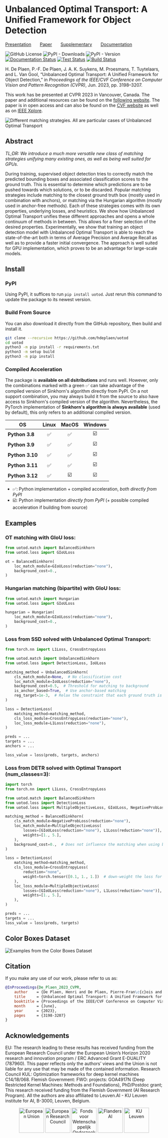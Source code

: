 # Unbalanced Optimal Transport: A Unified Framework for Object Detection
<a href="https://hdeplaen.github.io/uotod/" target="_blank">Presentation</a>&nbsp;&nbsp;&nbsp;&nbsp;&nbsp;&nbsp;
<a href="https://openaccess.thecvf.com/content/CVPR2023/papers/De_Plaen_Unbalanced_Optimal_Transport_A_Unified_Framework_for_Object_Detection_CVPR_2023_paper.pdf" target="_blank">Paper</a>&nbsp;&nbsp;&nbsp;&nbsp;&nbsp;&nbsp;
<a href="https://openaccess.thecvf.com/content/CVPR2023/supplemental/De_Plaen_Unbalanced_Optimal_Transport_CVPR_2023_supplemental.pdf" target="_blank">Supplementary</a>&nbsp;&nbsp;&nbsp;&nbsp;&nbsp;&nbsp;
<a href="https://uotod.readthedocs.io/en/latest/" target="_blank">Documentation</a>&nbsp;&nbsp;&nbsp;&nbsp;&nbsp;&nbsp;


![GitHub License](https://img.shields.io/github/license/hdeplaen/uotod)
![PyPI - Downloads](https://img.shields.io/pypi/dm/uotod)
![PyPI - Version](https://img.shields.io/pypi/v/uotod)
[![Documentation Status](https://readthedocs.org/projects/uotod/badge/?version=latest)](https://uotod.readthedocs.io/en/latest/?badge=latest)
[![Test Status](https://github.com/hdeplaen/uotod/actions/workflows/test.yaml/badge.svg?branch=main)](https://github.com/hdeplaen/uotod/actions/workflows/test.yaml)
[![Build Status](https://github.com/hdeplaen/uotod/actions/workflows/build.yaml/badge.svg?branch=main)](https://github.com/hdeplaen/uotod/actions/workflows/build.yaml)

[//]: # (![GitHub all releases]&#40;https://img.shields.io/github/downloads/hdeplaen/uotod/total&#41;)

H. De Plaen, P.-F. De Plaen, J. A. K. Suykens, M. Proesmans, T. Tuytelaars, and L. Van Gool, “Unbalanced Optimal Transport: A Unified Framework for Object Detection,” in *Proceedings of the IEEE/CVF Conference on Computer Vision and Pattern Recognition (CVPR)*, Jun. 2023, pp. 3198–3207.

This work has be presented at CVPR 2023 in Vancouver, Canada. The paper and additional resources can be found on the [following website](https://hdeplaen.github.io/uotod/). The paper is in open access and can also be found on the [CVF website](https://openaccess.thecvf.com/content/CVPR2023/html/De_Plaen_Unbalanced_Optimal_Transport_A_Unified_Framework_for_Object_Detection_CVPR_2023_paper.html) as well as on [IEEE Xplore](https://ieeexplore.ieee.org/document/10204500).

![Different matching strategies. All are particular cases of Unbalanced Optimal Transport](img/illustration.jpg)

## Abstract
*TL;DR: We introduce a much more versatile new class of matching strategies unifying many existing ones, as well as being well suited for GPUs.*

During training, supervised object detection tries to correctly match the predicted bounding boxes and associated classification scores to the ground truth. This is essential to determine which predictions are to be pushed towards which solutions, or to be discarded. Popular matching strategies include matching to the closest ground truth box (mostly used in combination with anchors), or matching via the Hungarian algorithm (mostly used in anchor-free methods). Each of these strategies comes with its own properties, underlying losses, and heuristics. We show how Unbalanced Optimal Transport unifies these different approaches and opens a whole continuum of methods in between. This allows for a finer selection of the desired properties. Experimentally, we show that training an object detection model with Unbalanced Optimal Transport is able to reach the state-of-the-art both in terms of Average Precision and Average Recall as well as to provide a faster initial convergence. The approach is well suited for GPU implementation, which proves to be an advantage for large-scale models.

## Install
### PyPI

Using PyPI, it suffices to run `pip install uotod`. Just rerun this command to update the package to its newest version.

### Build From Source

You can also download it directly from the GitHub repository, then build and install it.

```bash
git clone --recursive https://github.com/hdeplaen/uotod
cd uotod
python3 -m pip install -r requirements.txt
python3 -m setup build
python3 -m pip install
 ```

### Compiled Acceleration

The package is **available on all dsitributions** and runs well. However, only the combinations marked with a green ✅ can 
take advantage of the compiled version of Sinkhorn's algorithm directly from PyPI. On a not support combination, you may always build it 
from the source to also have access to Sinkhorn's compiled version of the algorithm. Nevertheless, the PyTorch implementation 
of **Sinkhorn's algorithm is always available** (used by default), this only refers to an additional compiled version. 

| **OS**          	| **Linux** 	| **MacOS** 	 | **Windows** 	|
|-----------------	|:---------:	|:-----------:|:-----------:	|
| **Python 3.8**  	|     ✅     	|   ✅     	   |      ☑️      	|
| **Python 3.9**  	|     ✅     	|   ✅     	   |      ☑️      	|
| **Python 3.10** 	|     ✅     	|   ✅     	   |      ☑️      	|
| **Python 3.11** 	|     ✅     	|   ✅     	   |      ☑️      	|
| **Python 3.12** 	|     ✅     	|     ☑️       |      ☑️      	|

- ✅: Python implementation + compiled acceleration, _both directly from PyPI_
- ☑️: Python implementation _directly from PyPI_ (+ possible compiled acceleration if building from source)

## Examples

### OT matching with GIoU loss:

```python
from uotod.match import BalancedSinkhorn
from uotod.loss import GIoULoss

ot = BalancedSinkhorn(
    loc_match_module=GIoULoss(reduction="none"),
    background_cost=0.,
)
```

### Hungarian matching (bipartite) with GIoU loss:

```python
from uotod.match import Hungarian
from uotod.loss import GIoULoss

hungarian = Hungarian(
    loc_match_module=GIoULoss(reduction="none"),
    background_cost=0.,
)
```

### Loss from SSD solved with Unbalanced Optimal Transport:

```python
from torch.nn import L1Loss, CrossEntropyLoss

from uotod.match import UnbalancedSinkhorn
from uotod.loss import DetectionLoss, IoULoss

matching_method = UnbalancedSinkhorn(
    cls_match_module=None,  # No classification cost
    loc_match_module=IoULoss(reduction="none"),
    background_cost=0.5,  # Threshold for matching to background
    is_anchor_based=True,  # Use anchor-based matching
    reg_target=1e-3,  # Relax the constraint that each ground truth is matched to exactly one prediction
)

loss = DetectionLoss(
    matching_method=matching_method,
    cls_loss_module=CrossEntropyLoss(reduction="none"),
    loc_loss_module=L1Loss(reduction="none"),
)

preds = ...
targets = ...
anchors = ...

loss_value = loss(preds, targets, anchors)
```

### Loss from DETR solved with Optimal Transport (num_classes=3):

```python
import torch
from torch.nn import L1Loss, CrossEntropyLoss

from uotod.match import BalancedSinkhorn
from uotod.loss import DetectionLoss
from uotod.loss import MultipleObjectiveLoss, GIoULoss, NegativeProbLoss

matching_method = BalancedSinkhorn(
    cls_match_module=NegativeProbLoss(reduction="none"),
    loc_match_module=MultipleObjectiveLoss(
        losses=[GIoULoss(reduction="none"), L1Loss(reduction="none")],
        weights=[1., 5.],
    ),
    background_cost=0.,  # Does not influence the matching when using balanced OT
)

loss = DetectionLoss(
    matching_method=matching_method,
    cls_loss_module=CrossEntropyLoss(
        reduction="none",
        weight=torch.tensor([0.1, 1., 1.])  # down-weight the loss for the no-object class
    ),
    loc_loss_module=MultipleObjectiveLoss(
        losses=[GIoULoss(reduction="none"), L1Loss(reduction="none")],
        weights=[1., 5.],
    ),
)

preds = ...
targets = ...
loss_value = loss(preds, targets)
```


## Color Boxes Dataset
![Examples from the Color Boxes Dataset](img/colorboxes.png)

## Citation
If you make any use of our work, please refer to us as:
```bibtex
@InProceedings{De_Plaen_2023_CVPR,
    author    = {De Plaen, Henri and De Plaen, Pierre-Fran\c{c}ois and Suykens, Johan A. K. and Proesmans, Marc and Tuytelaars, Tinne and Van Gool, Luc},
    title     = {Unbalanced Optimal Transport: A Unified Framework for Object Detection},
    booktitle = {Proceedings of the IEEE/CVF Conference on Computer Vision and Pattern Recognition (CVPR)},
    month     = {June},
    year      = {2023},
    pages     = {3198-3207}
}
```

## Acknowledgements
EU: The research leading to these results has received funding from the European Research Council under the European Union’s Horizon 2020 research and innovation program / ERC Advanced Grant E-DUALITY (787960). This paper reflects only the authors’ views and the Union is not liable for any use that may be made of the contained information. Research Council KUL: Optimization frameworks for deep kernel machines C14/18/068. Flemish Government: FWO: projects: GOA4917N (Deep Restricted Kernel Machines: Methods and Foundations), PhD/Postdoc grant; This research received funding from the Flemish Government (AI Research Program). All the authors are also affiliated to Leuven.AI - KU Leuven institute for AI, B-3000, Leuven, Belgium.
<p style="text-align: center;">
<img src="img/eu.png" alt="European Union" style="height:80px;"/>
<img src="img/erc.png" alt="European Research Council" style="height:80px;"/>
<img src="img/fwo.png" alt="Fonds voor Wetenschappelijk Onderzoek" style="height:80px;"/>
<img src="img/vl.png" alt="Flanders AI" style="height:80px;"/>
<img src="img/kuleuven.png" alt="KU Leuven" style="height:80px;"/>
</p>